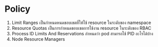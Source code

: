 # Policy

1. Limit Ranges
    เป็นกำหนดหนดขอบเขตที่ให้ใช้ resource ในระดับของ namespace
2. Resource Quotas
    เป็นการกำหนดขอบเขตการใช้งาน resource ในระดับของ RBAC 
3. Process ID Limits And Reservations
    กำหนดว่า pod สามารถใช้ PID อะไรได้บ้าง
4. Node Resource Managers
